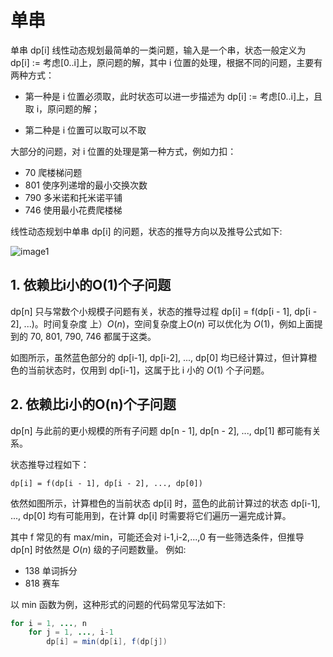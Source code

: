 # 单串

单串 dp[i] 线性动态规划最简单的一类问题，输入是一个串，状态一般定义为 dp[i] := 考虑[0..i]上，原问题的解，其中 i 位置的处理，根据不同的问题，主要有两种方式：

- 第一种是 i 位置必须取，此时状态可以进一步描述为 dp[i] := 考虑[0..i]上，且取 i，原问题的解；

- 第二种是 i 位置可以取可以不取

大部分的问题，对 i 位置的处理是第一种方式，例如力扣：

- 70 爬楼梯问题
- 801 使序列递增的最小交换次数
- 790 多米诺和托米诺平铺
- 746 使用最小花费爬楼梯

线性动态规划中单串 dp[i] 的问题，状态的推导方向以及推导公式如下:

![image1](https://assets.leetcode-cn.com/aliyun-lc-upload/uploads/2020/08/06/2-2-1.png)

## 1. 依赖比i小的O(1)个子问题

dp[n] 只与常数个小规模子问题有关，状态的推导过程 dp[i] = f(dp[i - 1], dp[i - 2], ...)。时间复杂度 上）$O(n)$，空间复杂度上$O(n)$ 可以优化为 $O(1)$，例如上面提到的 70, 801, 790, 746 都属于这类。

如图所示，虽然蓝色部分的 dp[i-1], dp[i-2], ..., dp[0] 均已经计算过，但计算橙色的当前状态时，仅用到 dp[i-1]，这属于比 i 小的 $O(1)$ 个子问题。

## 2. 依赖比i小的O(n)个子问题

dp[n] 与此前的更小规模的所有子问题 dp[n - 1], dp[n - 2], ..., dp[1] 都可能有关系。

状态推导过程如下：
~~~
dp[i] = f(dp[i - 1], dp[i - 2], ..., dp[0])
~~~

依然如图所示，计算橙色的当前状态 dp[i] 时，蓝色的此前计算过的状态 dp[i-1], ..., dp[0] 均有可能用到，在计算 dp[i] 时需要将它们遍历一遍完成计算。

其中 f 常见的有 max/min，可能还会对 i-1,i-2,...,0 有一些筛选条件，但推导 dp[n] 时依然是 $O(n)$ 级的子问题数量。
例如:
- 138 单词拆分
- 818 赛车

以 min 函数为例，这种形式的问题的代码常见写法如下:
~~~Java
for i = 1, ..., n
    for j = 1, ..., i-1
        dp[i] = min(dp[i], f(dp[j])
~~~